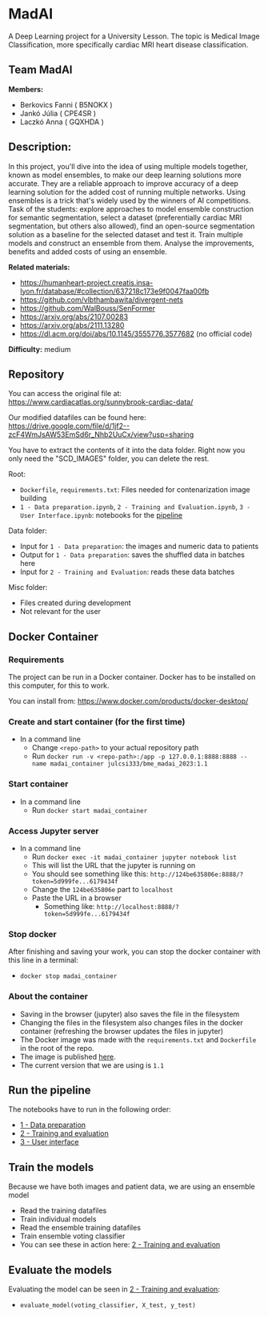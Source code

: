 # MadAI
A Deep Learning project for a University Lesson. The topic is Medical Image Classification, more specifically cardiac MRI heart disease classification.

## **Team** MadAI

**Members:** 
- Berkovics Fanni ( B5NOKX )
- Jankó Júlia ( CPE4SR )
- Laczkó Anna ( GQXHDA )

## **Description:**
In this project, you'll dive into the idea of using multiple models together, known as model ensembles, to make our deep learning solutions more accurate. They are a reliable approach to improve accuracy of a deep learning solution for the added cost of running multiple networks. Using ensembles is a trick that's widely used by the winners of AI competitions. Task of the students: explore approaches to model ensemble construction for semantic segmentation, select a dataset (preferentially cardiac MRI segmentation, but others also allowed), find an open-source segmentation solution as a baseline for the selected dataset and test it. Train multiple models and construct an ensemble from them. Analyse the improvements, benefits and added costs of using an ensemble. 

**Related materials:** 

- https://humanheart-project.creatis.insa-lyon.fr/database/#collection/637218c173e9f0047faa00fb
- https://github.com/vlbthambawita/divergent-nets
- https://github.com/WalBouss/SenFormer
- https://arxiv.org/abs/2107.00283
- https://arxiv.org/abs/2111.13280
- https://dl.acm.org/doi/abs/10.1145/3555776.3577682 (no official code)

**Difficulty:** medium

## **Repository**

You can access the original file at: https://www.cardiacatlas.org/sunnybrook-cardiac-data/

Our modified datafiles can be found here: https://drive.google.com/file/d/1jf2--zcF4WmJsAW53EmSd6r_Nhb2UuCx/view?usp=sharing

You have to extract the contents of it into the data folder. Right now you only need the "SCD_IMAGES" folder, you can delete the rest.

Root:
- `Dockerfile`, `requirements.txt`: Files needed for contenarization image building
- `1 - Data preparation.ipynb`, `2 - Training and Evaluation.ipynb`, `3 - User Interface.ipynb`: notebooks for the [pipeline](#run-the-pipeline)

Data folder:
- Input for `1 - Data preparation`: the images and numeric data to patients
- Output for `1 - Data preparation`: saves the shuffled data in batches here
- Input for `2 - Training and Evaluation`: reads these data batches

Misc folder:
- Files created during development
- Not relevant for the user


## **Docker Container**

### Requirements
The project can be run in a Docker container. Docker has to be installed on this computer, for this to work.

You can install from: https://www.docker.com/products/docker-desktop/

### Create and start container (for the first time)
- In a command line 
    - Change `<repo-path>` to your actual repository path
    - Run `docker run -v <repo-path>:/app -p 127.0.0.1:8888:8888 --name madai_container julcsi333/bme_madai_2023:1.1`

### Start container
- In a command line 
    - Run `docker start madai_container`

### Access Jupyter server
- In a command line
    - Run `docker exec -it madai_container jupyter notebook list`
    - This will list the URL that the jupyter is running on
    - You should see something like this: `http://124be635806e:8888/?token=5d999fe...6179434f`
    - Change the `124be635806e` part to `localhost`
    - Paste the URL in a browser 
        - Something like: `http://localhost:8888/?token=5d999fe...6179434f`

### Stop docker
After finishing and saving your work, you can stop the docker container with this line in a terminal:
- `docker stop madai_container`

### About the container
- Saving in the browser (jupyter) also saves the file in the filesystem
- Changing the files in the filesystem also changes files in the docker container (refreshing the browser updates the files in jupyter)
- The Docker image was made with the `requirements.txt` and `Dockerfile` in the root of the repo.
- The image is published [here](https://hub.docker.com/repository/docker/julcsi333/bme_madai_2023/general).
- The current version that we are using is `1.1`

## **Run the pipeline**
The notebooks have to run in the following order:
- [1 - Data preparation](1%20-%20Data%20preparation.ipynb)
- [2 - Training and evaluation](2%20-%20Training%20and%20evaluation.ipynb)
- [3 - User interface](3%20-%20User%20interface.ipynb)

## Train the models
Because we have both images and patient data, we are using an ensemble model
- Read the training datafiles
- Train individual models
- Read the ensemble training datafiles
- Train ensemble voting classifier
- You can see these in action here: [2 - Training and evaluation](2%20-%20Training%20and%20evaluation.ipynb)

## Evaluate the models
Evaluating the model can be seen in [2 - Training and evaluation](2%20-%20Training%20and%20evaluation.ipynb):
- `evaluate_model(voting_classifier, X_test, y_test)`
